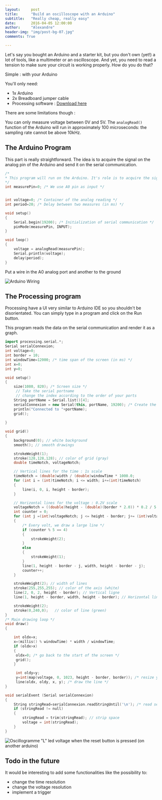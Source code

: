 ```yaml
---
layout:     post
title:      "Build an oscilloscope with an Arduino"
subtitle:   "Really cheap, really easy"
date:       2016-04-05 12:00:00
author:     "Alexandre"
header-img: "img/post-bg-07.jpg"
comments: True

---
```


Let's say you bought an Arduino and a starter kit, but you don't own (yet!) a lot of tools, like a multimeter or an oscilloscope. And yet, you need to read a tension to make sure your circuit is working properly. How do you do that?

Simple : with your Arduino

You'll only need:

* 1x Arduino
* 2x Breadboard jumper cable
* Processing software : [Download here](https://processing.org/)

There are some limitations though : 

You can only measure voltage between 0V and 5V. The `analogRead()` function of the Arduino will run in approximately 100 microseconds:  the sampling rate cannot be above 10kHz.


## The Arduino Program

This part is really straightforward. The idea is to acquire the signal on the analog pin of the Arduino and send it on the serial communication.

~~~c++
/* 
* This program will run on the Arduino. It's role is to acquire the signal
*/
int measurePin=0; /* We use A0 pin as input */


int voltage=0; /* Container of the analog reading */
int period=20; /* Delay between two measures (in ms) */

void setup()
{ 
    Serial.begin(19200); /* Initialization of serial communication */
    pinMode(measurePin, INPUT); 
}

void loop() 
{
    voltage = analogRead(measurePin);
    Serial.println(voltage);
    delay(period); 
}
~~~

Put a wire in the A0 analog port and another to the ground

<img src="{{ site.baseurl }}/img/arduino-wire.jpg" alt="Arduino Wiring">

## The Processing program
Processing have a UI very similar to Arduino IDE so you shouldn't be disorientated. You can simply type in a program and click on the Run button.

This program reads the data on the serial communication and render it as a graph. 


~~~c++
import processing.serial.*;
Serial serialConnexion; 
int voltage=0;
int border = 10;
int windowTime=12000; /* time span of the screen (in ms) */
int x=0;
int y=0;

void setup()
{
    size(1080, 820); /* Screen size */
     // Take the serial portname
     // change the index according to the order of your ports
    String portName = Serial.list()[4]; 
    serialConnexion = new Serial(this, portName, 19200); /* Create the connexion */
    println("Connected to "+portName);
    grid();
    
}

void grid()
{
    background(0); // white background
    smooth(); // smooth drawings

    strokeWeight(1);
    stroke(128,128,128); // color of grid (gray)
    double timeNotch, voltageNotch;

    // Vertical lines for the time : 1s scale
    timeNotch = (double)width / (double)windowTime * 1000.0;
    for (int i = (int)timeNotch; i <= width; i+=(int)timeNotch)
    {
        line(i, 0, i, height - border);    
    }

    // Horizontal lines for the voltage : 0.2V scale
    voltageNotch = ((double)height - (double)(border * 2.0)) * 0.2 / 5.0;
    int counter = 0;
    for (int j =(int)voltageNotch; j <= height - border; j+= (int)voltageNotch)
    {
        /* Every volt, we draw a large line */
        if (counter % 5 == 4)
        {
            strokeWeight(2);
        }
        else
        {
            strokeWeight(1);
        }
        line(1, height - border - j, width, height - border - j);
        counter++;
    }

    strokeWeight(2); // width of lines
    stroke(255,255,255); // color of the axis (white)
    line(2, 0, 2, height - border); // Vertical ligne
    line(1, height - border, width, height - border); // Horizontal line

    strokeWeight(2);
    stroke(0,240,0);   // color of line (green)
}
/* Main drawing loop */
void draw() 
{

    int oldx=x;
    x=(millis() % windowTime) * width / windowTime; 
    if (oldx>x) 
    { 
     oldx=0; /* go back to the start of the screen */
     grid();
    } 

     int oldy=y;
     y=int(map(voltage, 0, 1023, height - border, border)); /* resize y between 20 and 680 */
     line(oldx, oldy, x, y); /* draw the line */
}

void serialEvent (Serial serialConnexion) 
{ 
    String stringRead=serialConnexion.readStringUntil('\n'); /* read serial until end of line */
    if (stringRead != null) 
    { 
        stringRead = trim(stringRead); // strip space
        voltage = int(stringRead);
    }
}
~~~

<img src="{{ site.baseurl }}/img/oscillogramme.png" alt="Oscillogramme">
<span class="caption text-muted">"L" led voltage when the reset button is pressed (on another arduino)</span>

## Todo in the future
It would be interesting to add some functionalities like the possibility to:

* change the time resolution
* change the voltage resolution
* implement a trigger


